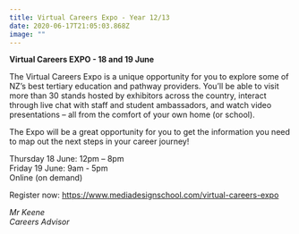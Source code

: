 ```yaml
---
title: Virtual Careers Expo - Year 12/13
date: 2020-06-17T21:05:03.868Z
image: ""
---
```

**Virtual Careers EXPO - 18 and 19 June**  

The Virtual Careers Expo is a unique opportunity for you to explore some of NZ’s best tertiary education and pathway providers. You’ll be able to visit more than 30 stands hosted by exhibitors across the country, interact through live chat  with staff and student ambassadors, and watch video presentations – all from the comfort of your own home (or school). 

The Expo will be a great opportunity for you to get the information you need to map out the next steps in your career journey!

Thursday 18 June:  12pm – 8pm  
Friday 19 June: 9am - 5pm  
Online (on demand)

Register now: https://www.mediadesignschool.com/virtual-careers-expo


*Mr Keene  
Careers Advisor*